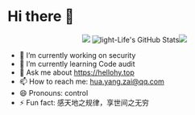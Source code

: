 # Hi there 👋
<p align="center"><img src="https://readme-typing-svg.herokuapp.com?font=&center=true&width=380&height=45&lines=Bruno+Brito;Father;Microsoft+MVP;Software+craftsmanship+%F0%9F%92%8E;Nice+to+meet+you+%F0%9F%98%84" />
<img  alt="light-Life's GitHub Stats" src="https://awesome-github-stats.azurewebsites.net/user-stats/light-Life?cardType=github&theme=radical"/><img src="https://github-readme-stats.vercel.app/api/top-langs/?username=light-Life&layout=compact&hide_border=true&theme=buefy&show_icons=true">



- 🔭 I’m currently working on security
- 🌱 I’m currently learning Code audit
- 💬 Ask me about https://hellohy.top
- 📫 How to reach me: hua.yang.zai@qq.com
- 😄 Pronouns: control
- ⚡ Fun fact: 感天地之规律，享世间之无穷
